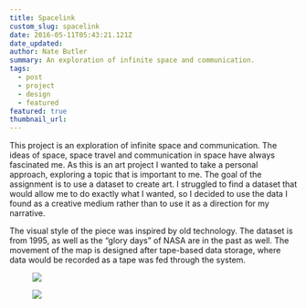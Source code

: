```yaml
---
title: Spacelink
custom_slug: spacelink
date: 2016-05-11T05:43:21.121Z
date_updated:
author: Nate Butler
summary: An exploration of infinite space and communication.
tags:
  - post
  - project
  - design
  - featured
featured: true
thumbnail_url:
---
```


<p>This project is an exploration of infinite space and communication. The ideas of space, space travel and
  communication in space have always fascinated me. As this is an art project I wanted to take a personal approach,
  exploring a topic that is important to me. The goal of the assignment is to use a dataset to create art. I struggled
  to find a dataset that would allow me to do exactly what I wanted, so I decided to use the data I found as a creative
  medium rather than to use it as a direction for my narrative.</p>
<p>The visual style of the piece was inspired by old technology. The dataset is from 1995, as well as the “glory days”
  of NASA are in the past as well. The movement of the map is designed after tape-based data storage, where data would
  be recorded as a tape was fed through the system.</p>
<figure class="w-richtext-figure-type-image w-richtext-align-fullwidth" style="max-width:1600px">
  <div><img
      src="https://uploads-ssl.webflow.com/60453108a750bf32c24d79eb/604ded44260c2c3828b64515_22d86625220422e9b44619000db9249e9e79e163-screenshot-2016-02-19-13.54.12.8b6ff64a31790288f1b061ccc4fe027a54591f84.png"
      width="auto" height="auto" loading="auto"></div>
</figure>
<figure class="w-richtext-figure-type-image w-richtext-align-fullwidth" style="max-width:1600px">
  <div><img
      src="https://uploads-ssl.webflow.com/60453108a750bf32c24d79eb/604ded4dc2649aac95b09b69_a05cf50bbb7224a9f0d84f9e93b1e8963cee3196-screenshot-2016-02-19-13.53.28.8b6ff64a31790288f1b061ccc4fe027a54591f84.png"
      width="auto" height="auto" loading="auto"></div>
</figure>
